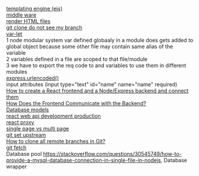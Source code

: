 [templating engine (ejs)](https://www.tutorialsteacher.com/nodejs/template-engines-for-nodejs)  
[middle ware](https://www.youtube.com/watch?v=_GJKAs7A0_4)  
[render HTML files](https://codeforgeek.com/render-html-file-expressjs/)  
[git clone do not see my branch](https://stackoverflow.com/questions/3999541/after-git-clone-from-github-i-do-not-see-my-branch)  
[var-let](https://www.youtube.com/watch?v=XgSjoHgy3Rk)  
1 node modular system var defined globaaly in a module does gets added to global object because some other file may contain same alias of the variable  
2 variables defined in a file are scoped to that file/module  
3 we have to export the req code to and variables to use them in different modules  
[express.urlencoded()](https://stackoverflow.com/questions/23259168/what-are-express-json-and-express-urlencoded/51844327)  
input attributes (input type="text" id="name" name="name" required)  
[How to create a React frontend and a Node/Express backend and connect them](https://www.freecodecamp.org/news/create-a-react-frontend-a-node-express-backend-and-connect-them-together-c5798926047c/)  
[How Does the Frontend Communicate with the Backend?](https://vsupalov.com/how-backend-and-frontend-communicate/#:~:text=Backend%20code%20is%20built%20to,interpreted%20while%20rendering%20a%20page.)  
[Database models](https://www.lucidchart.com/pages/database-diagram/database-models)  
[react web api development production](https://www.ibm.com/cloud/blog/react-web-express-api-development-production)  
[react proxy](https://medium.com/bb-tutorials-and-thoughts/react-how-to-proxy-to-backend-server-5588a9e0347)  
[single page vs multi page](https://www.youtube.com/watch?v=F_BYg2QGsC0)  
[git set upstream](https://www.git-tower.com/learn/git/faq/set-upstream/)  
[How to clone all remote branches in Git?](https://stackoverflow.com/questions/67699/how-to-clone-all-remote-branches-in-git)  
[git fetch](https://www.javatpoint.com/git-fetch)  
Database pool https://stackoverflow.com/questions/30545749/how-to-provide-a-mysql-database-connection-in-single-file-in-nodejs, Database wrapper